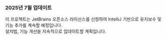 ### 2025년 7월 업데이트

이 프로젝트는 JetBrains 오픈소스 라이선스를 신청하여 IntelliJ 기반으로 유지보수 및 기능 추가를 계속할 예정입니다.  
설치법, 기능 개선을 지속적으로 업데이트할 계획입니다.
